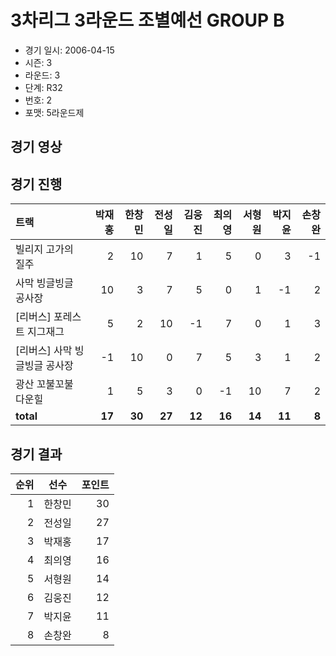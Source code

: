 # 3차리그 3라운드 조별예선 GROUP B

- 경기 일시: 2006-04-15
- 시즌: 3
- 라운드: 3
- 단계: R32
- 번호: 2
- 포맷: 5라운드제





## 경기 영상
## 경기 진행

| 트랙 | 박재홍 | 한창민 | 전성일 | 김웅진 | 최의영 | 서형원 | 박지윤 | 손창완 |
|:---|---:|---:|---:|---:|---:|---:|---:|---:|
| 빌리지 고가의 질주 | 2 | 10 | 7 | 1 | 5 | 0 | 3 | -1 |
| 사막 빙글빙글 공사장 | 10 | 3 | 7 | 5 | 0 | 1 | -1 | 2 |
| [리버스] 포레스트 지그재그 | 5 | 2 | 10 | -1 | 7 | 0 | 1 | 3 |
| [리버스] 사막 빙글빙글 공사장 | -1 | 10 | 0 | 7 | 5 | 3 | 1 | 2 |
| 광산 꼬불꼬불 다운힐 | 1 | 5 | 3 | 0 | -1 | 10 | 7 | 2 |
| __total__ | __17__ | __30__ | __27__ | __12__ | __16__ | __14__ | __11__ | __8__ |




## 경기 결과

| 순위 | 선수 | 포인트 |
|---:|:---:|---:|
| 1 | 한창민 | 30 |
| 2 | 전성일 | 27 |
| 3 | 박재홍 | 17 |
| 4 | 최의영 | 16 |
| 5 | 서형원 | 14 |
| 6 | 김웅진 | 12 |
| 7 | 박지윤 | 11 |
| 8 | 손창완 | 8 |

